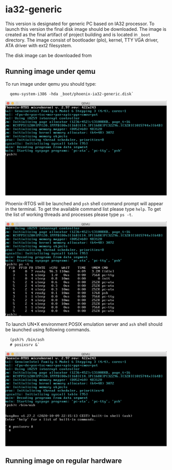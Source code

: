 # ia32-generic
This version is designated for generic PC based on IA32 processor. To launch this version the final disk image should be downloaded. The image is created as the final artifact of project building and is located in `_boot` directory. The image consist of bootloader (plo), kernel, TTY VGA driver, ATA driver with ext2 filesystem.

The disk image can be downloaded from 

## Running image under qemu
To run image under qemu you should type:

```
  qemu-system-i386 -hda _boot/phoenix-ia32-generic.disk`
```

<img src="qemu-ia32-generic.png" width="600px">

Phoenix-RTOS will be launched and `psh` shell command prompt will appear in the terminal. To get the available command list please type `help`. To get the list of working threads and processes please type `ps -t`.

<img src="qemu-ia32-generic-ps-t.png" width="600px">

To launch UN*X environment POSIX emulation server and `ash` shell should be launched using following commands.

```
  (psh)% /bin/ash
  # posixsrv &`
```
<img src="qemu-ia32-generic-posixsrv.png" width="600px">


## Running image on regular hardware



